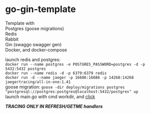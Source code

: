 # go-gin-template
Template with 
<br>
Postgres (goose migrations)
<br>
Redis
<br>
Rabbit
<br>
Gin (swaggo swagger gen)
<br>
Docker, and docker-compose
<br>

launch redis and postgres:
<br>
``docker run --name postgres -e POSTGRES_PASSWORD=postgres -d -p 5432:5432 postgres``
<br>
``docker run --name redis -d -p 6379:6379 redis``
<br>
``docker run -d --name jaeger -p 16686:16686 -p 14268:14268 jaegertracing/all-in-one:1.41``
<br>
goose migration: ``goose -dir deploy/migrations postgres "postgresql://postgres:postgres@localhost:5432/postgres" up``
<br>
launch main.go with cmd workdir, and [click](http://127.0.0.1:8080/swagger/index.html#/)
<br>




**_TRACING ONLY IN REFRESH/GETME handlers_**